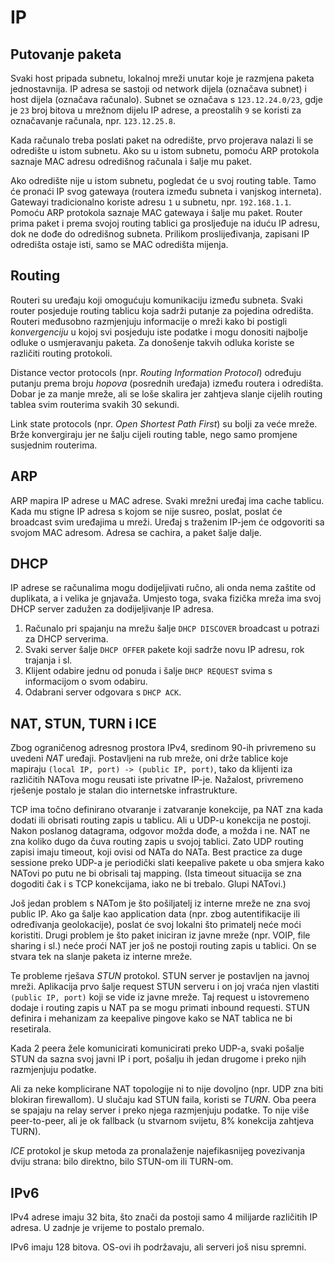 # IP

## Putovanje paketa

Svaki host pripada subnetu, lokalnoj mreži unutar koje je razmjena paketa jednostavnija. IP adresa se sastoji od network dijela (označava subnet) i host dijela (označava računalo). Subnet se označava s `123.12.24.0/23`, gdje je `23` broj bitova u mrežnom dijelu IP adrese, a preostalih `9` se koristi za označavanje računala, npr. `123.12.25.8`.

Kada računalo treba poslati paket na odredište, prvo projerava nalazi li se odredište u istom subnetu. Ako su u istom subnetu, pomoću ARP protokola saznaje MAC adresu odredišnog računala i šalje mu paket.

Ako odredište nije u istom subnetu, pogledat će u svoj routing table. Tamo će pronaći IP svog gatewaya (routera između subneta i vanjskog interneta). Gatewayi tradicionalno koriste adresu `1` u subnetu, npr. `192.168.1.1`. Pomoću ARP protokola saznaje MAC gatewaya i šalje mu paket. Router prima paket i prema svojoj routing tablici ga prosljeđuje na iduću IP adresu, dok ne dođe do odredišnog subneta. Prilikom proslijeđivanja, zapisani IP odredišta ostaje isti, samo se MAC odredišta mijenja.

## Routing

Routeri su uređaju koji omogućuju komunikaciju između subneta. Svaki router posjeduje routing tablicu koja sadrži putanje za pojedina odredišta. Routeri međusobno razmjenjuju informacije o mreži kako bi postigli *konvergenciju* u kojoj svi posjeduju iste podatke i mogu donositi najbolje odluke o usmjeravanju paketa. Za donošenje takvih odluka koriste se različiti routing protokoli.

Distance vector protocols (npr. *Routing Information Protocol*) određuju putanju prema broju *hopova* (posrednih uređaja) između routera i odredišta. Dobar je za manje mreže, ali se loše skalira jer zahtjeva slanje cijelih routing tablea svim routerima svakih 30 sekundi.

Link state protocols (npr. *Open Shortest Path First*) su bolji za veće mreže. Brže konvergiraju jer ne šalju cijeli routing table, nego samo promjene susjednim routerima.

## ARP

ARP mapira IP adrese u MAC adrese. Svaki mrežni uređaj ima cache tablicu. Kada mu stigne IP adresa s kojom se nije susreo, poslat, poslat će broadcast svim uređajima u mreži. Uređaj s traženim IP-jem će odgovoriti sa svojom MAC adresom. Adresa se cachira, a paket šalje dalje.

## DHCP

IP adrese se računalima mogu dodijeljivati ručno, ali onda nema zaštite od duplikata, a i velika je gnjavaža. Umjesto toga, svaka fizička mreža ima svoj DHCP server zadužen za dodijeljivanje IP adresa.

1. Računalo pri spajanju na mrežu šalje `DHCP DISCOVER` broadcast u potrazi za DHCP serverima.
2. Svaki server šalje `DHCP OFFER` pakete koji sadrže novu IP adresu, rok trajanja i sl.
3. Klijent odabire jednu od ponuda i šalje `DHCP REQUEST` svima s informacijom o svom odabiru.
4. Odabrani server odgovara s `DHCP ACK`.

## NAT, STUN, TURN i ICE

Zbog ograničenog adresnog prostora IPv4, sredinom 90-ih privremeno su uvedeni *NAT* uređaji. Postavljeni na rub mreže, oni drže tablice koje mapiraju `(local IP, port) -> (public IP, port)`, tako da klijenti iza različitih NATova mogu reusati iste privatne IP-je. Nažalost, privremeno rješenje postalo je stalan dio internetske infrastrukture.

TCP ima točno definirano otvaranje i zatvaranje konekcije, pa NAT zna kada dodati ili obrisati routing zapis u tablicu. Ali u UDP-u konekcija ne postoji. Nakon poslanog datagrama, odgovor možda dođe, a možda i ne. NAT ne zna koliko dugo da čuva routing zapis u svojoj tablici. Zato UDP routing zapisi imaju timeout, koji ovisi od NATa do NATa. Best practice za duge sessione preko UDP-a je periodički slati keepalive pakete u oba smjera kako NATovi po putu ne bi obrisali taj mapping. (Ista timeout situacija se zna dogoditi čak i s TCP konekcijama, iako ne bi trebalo. Glupi NATovi.)

Još jedan problem s NATom je što pošiljatelj iz interne mreže ne zna svoj public IP. Ako ga šalje kao application data (npr. zbog autentifikacije ili određivanja geolokacije), poslat će svoj lokalni što primatelj neće moći koristiti. Drugi problem je što paket iniciran iz javne mreže (npr. VOIP, file sharing i sl.) neće proći NAT jer još ne postoji routing zapis u tablici. On se stvara tek na slanje paketa iz interne mreže.

Te probleme rješava *STUN* protokol. STUN server je postavljen na javnoj mreži. Aplikacija prvo šalje request STUN serveru i on joj vraća njen vlastiti `(public IP, port)` koji se vide iz javne mreže. Taj request u istovremeno dodaje i routing zapis u NAT pa se mogu primati inbound requesti. STUN definira i mehanizam za keepalive pingove kako se NAT tablica ne bi resetirala.

Kada 2 peera žele komunicirati komunicirati preko UDP-a, svaki pošalje STUN da sazna svoj javni IP i port, pošalju ih jedan drugome i preko njih razmjenjuju podatke.

Ali za neke komplicirane NAT topologije ni to nije dovoljno (npr. UDP zna biti blokiran firewallom). U slučaju kad STUN faila, koristi se *TURN*. Oba peera se spajaju na relay server i preko njega razmjenjuju podatke. To nije više peer-to-peer, ali je ok fallback (u stvarnom svijetu, 8% konekcija zahtjeva TURN).

*ICE* protokol je skup metoda za pronalaženje najefikasnijeg povezivanja dviju strana: bilo direktno, bilo STUN-om ili TURN-om.

## IPv6

IPv4 adrese imaju 32 bita, što znači da postoji samo 4 milijarde različitih IP adresa. U zadnje je vrijeme to postalo premalo.

IPv6 imaju 128 bitova. OS-ovi ih podržavaju, ali serveri još nisu spremni.


